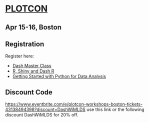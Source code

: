 # [PLOTCON](https://plotcon.plot.ly/)
## Apr 15-16, Boston
 
## Registration
Register here:  
- [Dash Master Class](https://plotcon.plot.ly/dash-master-class/)
- [R, Shiny and Dash R](https://plotcon.plot.ly/r-shiny-dash-r/)
- [Getting Started with Python for Data Analysis](https://plotcon.plot.ly/python-for-data-analysis/)

## Discount Code 
https://www.eventbrite.com/e/plotcon-workshops-boston-tickets-43138494398?discount=DashWiMLDS
use this link or the following discount DashWiMLDS for 20% off.

 
